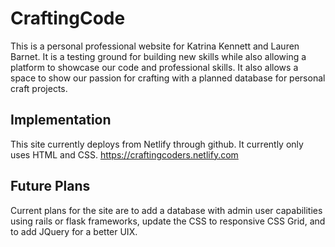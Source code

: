 # CraftingCode
  This is a personal professional website for Katrina Kennett and Lauren Barnet. It is a testing ground for building new skills while also allowing a platform to showcase our code and professional skills.
  It also allows a space to show our passion for crafting with a planned database for personal craft projects.

## Implementation
  This site currently deploys from Netlify through github. It currently only uses HTML and CSS.
  https://craftingcoders.netlify.com

## Future Plans
  Current plans for the site are to add a database with admin user capabilities using rails or flask frameworks, update the CSS to responsive CSS Grid, and to add JQuery for a better UIX.
